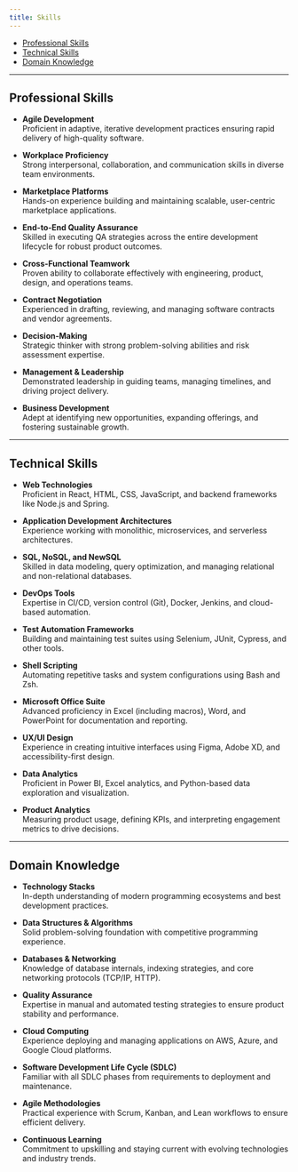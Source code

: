 ```yaml
---
title: Skills
---
```


<!--toc:start-->

- [Professional Skills](#professional-skills)
- [Technical Skills](#technical-skills)
- [Domain Knowledge](#domain-knowledge)
<!--toc:end-->

---

<!--
This website is only meant to showcase the work and and skills of the author,
on a professional level. It also has a blog, containing the author's observations
and opinions on various topics. The views expressed are the author's own.
Copyright (C) 2025  T L Naparajith

This program is free software: you can redistribute it and/or modify
it under the terms of the GNU Affero General Public License Version 3 as published
by the Free Software Foundation.

This program is distributed in the hope that it will be useful,
but WITHOUT ANY WARRANTY; without even the implied warranty of
MERCHANTABILITY or FITNESS FOR A PARTICULAR PURPOSE.  See the
GNU Affero General Public License for more details.

You should have received a copy of the GNU Affero General Public License
along with this program.  If not, see <https://www.gnu.org/licenses/agpl-3.0.txt>.

Contact me through electronic mail: <naparajith@duck.com>
-->

## Professional Skills

- **Agile Development**  
  Proficient in adaptive, iterative development practices ensuring rapid
  delivery of high-quality software.

- **Workplace Proficiency**  
  Strong interpersonal, collaboration, and communication skills in diverse team
  environments.

- **Marketplace Platforms**  
  Hands-on experience building and maintaining scalable, user-centric
  marketplace applications.

- **End-to-End Quality Assurance**  
  Skilled in executing QA strategies across the entire development lifecycle for
  robust product outcomes.

- **Cross-Functional Teamwork**  
  Proven ability to collaborate effectively with engineering, product, design,
  and operations teams.

- **Contract Negotiation**  
  Experienced in drafting, reviewing, and managing software contracts and vendor
  agreements.

- **Decision-Making**  
  Strategic thinker with strong problem-solving abilities and risk assessment
  expertise.

- **Management & Leadership**  
  Demonstrated leadership in guiding teams, managing timelines, and driving
  project delivery.

- **Business Development**  
  Adept at identifying new opportunities, expanding offerings, and fostering
  sustainable growth.

---

## Technical Skills

- **Web Technologies**  
  Proficient in React, HTML, CSS, JavaScript, and backend frameworks like
  Node.js and Spring.

- **Application Development Architectures**  
  Experience working with monolithic, microservices, and serverless
  architectures.

- **SQL, NoSQL, and NewSQL**  
  Skilled in data modeling, query optimization, and managing relational and
  non-relational databases.

- **DevOps Tools**  
  Expertise in CI/CD, version control (Git), Docker, Jenkins, and cloud-based
  automation.

- **Test Automation Frameworks**  
  Building and maintaining test suites using Selenium, JUnit, Cypress, and other
  tools.

- **Shell Scripting**  
  Automating repetitive tasks and system configurations using Bash and Zsh.

- **Microsoft Office Suite**  
  Advanced proficiency in Excel (including macros), Word, and PowerPoint for
  documentation and reporting.

- **UX/UI Design**  
  Experience in creating intuitive interfaces using Figma, Adobe XD, and
  accessibility-first design.

- **Data Analytics**  
  Proficient in Power BI, Excel analytics, and Python-based data exploration and
  visualization.

- **Product Analytics**  
  Measuring product usage, defining KPIs, and interpreting engagement metrics to
  drive decisions.

---

## Domain Knowledge

- **Technology Stacks**  
  In-depth understanding of modern programming ecosystems and best development
  practices.

- **Data Structures & Algorithms**  
  Solid problem-solving foundation with competitive programming experience.

- **Databases & Networking**  
  Knowledge of database internals, indexing strategies, and core networking
  protocols (TCP/IP, HTTP).

- **Quality Assurance**  
  Expertise in manual and automated testing strategies to ensure product
  stability and performance.

- **Cloud Computing**  
  Experience deploying and managing applications on AWS, Azure, and Google Cloud
  platforms.

- **Software Development Life Cycle (SDLC)**  
  Familiar with all SDLC phases from requirements to deployment and maintenance.

- **Agile Methodologies**  
  Practical experience with Scrum, Kanban, and Lean workflows to ensure
  efficient delivery.

- **Continuous Learning**  
  Commitment to upskilling and staying current with evolving technologies and
  industry trends.
